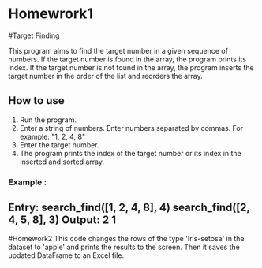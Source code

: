 # Homewrork1
#Target Finding

This program aims to find the target number in a given sequence of numbers. If the target number is found in the array, the program prints its index.
If the target number is not found in the array, the program inserts the target number in the order of the list and reorders the array.
## How to use

1. Run the program.
2. Enter a string of numbers. Enter numbers separated by commas. For example: "1, 2, 4, 8"
3. Enter the target number.
4. The program prints the index of the target number or its index in the inserted and sorted array.
### Example :

Entry:
search_find([1, 2, 4, 8], 4)
search_find([2, 4, 5, 8], 3)
Output:
2
1
-----------------------------------------------------------------------------------------------------
#Homework2
This code changes the rows of the type 'Iris-setosa' in the dataset to 'apple' and prints the results to the screen. 
Then it saves the updated DataFrame to an Excel file.

